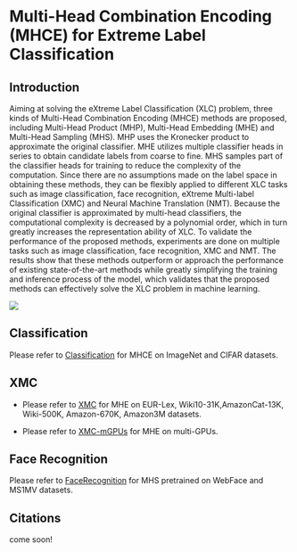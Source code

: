 # Multi-Head Combination Encoding (MHCE) for Extreme Label Classification


## Introduction
Aiming at solving the eXtreme Label Classification (XLC) problem, three kinds of Multi-Head Combination Encoding (MHCE) methods are proposed, including Multi-Head Product (MHP), Multi-Head Embedding (MHE) and Multi-Head Sampling (MHS). MHP uses the Kronecker product to approximate the original classifier. MHE utilizes multiple classifier heads in series to obtain candidate labels from coarse to fine. MHS samples part of the classifier heads for training to reduce the complexity of the computation. Since there are no assumptions made on the label space in obtaining these methods, they can be flexibly applied to different XLC tasks such as image classification, face recognition, eXtreme Multi-label Classification (XMC) and Neural Machine Translation (NMT). Because the original classifier is approximated by multi-head classifiers, the computational complexity is decreased by a polynomial order, which in turn greatly increases the representation ability of XLC. To validate the performance of the proposed methods, experiments are done on multiple tasks such as image classification, face recognition, XMC and NMT. The results show that these methods outperform or approach the performance of existing state-of-the-art methods while greatly simplifying the training and inference process of the model, which validates that the proposed methods can effectively solve the XLC problem in machine learning.

<img src="https://github.com/liangdaojun/MHCE/blob/main/Images/MHCE.jpg">

## Classification

Please refer to [Classification](https://github.com/liangdaojun/MHCE/tree/main/Classification) for MHCE on ImageNet and CIFAR datasets.

## XMC

- Please refer to [XMC](https://github.com/liangdaojun/MHCE/tree/main/XMC) for MHE on EUR-Lex, Wiki10-31K,AmazonCat-13K, Wiki-500K, Amazon-670K, Amazon3M datasets.

- Please refer to [XMC-mGPUs](https://github.com/liangdaojun/MHCE/tree/main/XMC-mGPUs) for MHE on multi-GPUs.

## Face Recognition

Please refer to [FaceRecognition](https://github.com/liangdaojun/MHCE/tree/main/FaceRecognition) for MHS pretrained on WebFace and MS1MV datasets.


## Citations
come soon!
<!--
```
@inproceedings{deng2019arcface,
  title={Arcface: Additive angular margin loss for deep face recognition},
  author={Deng, Jiankang and Guo, Jia and Xue, Niannan and Zafeiriou, Stefanos},
  booktitle={Proceedings of the IEEE Conference on Computer Vision and Pattern Recognition},
  pages={4690--4699},
  year={2019}
}

```
-->
